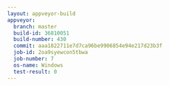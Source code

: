 ```yaml
---
layout: appveyor-build
appveyor:
  branch: master
  build-id: 36810051
  build-number: 430
  commit: aaa1822711e7d7ca96be9906854e94e217d23b3f
  job-id: 2oa9syewcon5tbwa
  job-number: 7
  os-name: Windows
  test-result: 0
---
```


